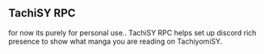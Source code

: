 ## TachiSY RPC

for now its purely for personal use..
TachiSY RPC helps set up discord rich presence to show what manga you are reading on TachiyomiSY.

